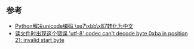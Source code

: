 ## 参考

- [Python解决unicode编码 \xe7\xbb\x87转化为中文](https://blog.csdn.net/u011588619/article/details/84674060)
- [读文件时出现这个错误 'utf-8' codec can't decode byte 0xba in position 21: invalid start byte](https://www.cnblogs.com/xuanmenghuan/p/11153875.html)